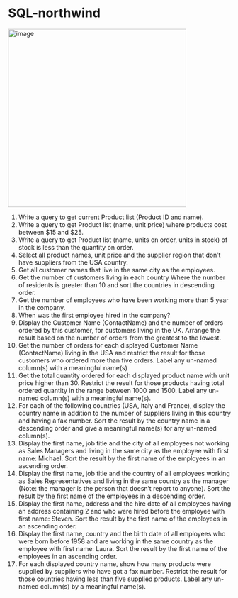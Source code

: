 # SQL-northwind

<img width="402" alt="image" src="https://github.com/Abhira2/SQL-northwind/assets/113661749/aa694c65-5d8d-45c0-afab-17f8011076eb">

1.	Write a query to get current Product list (Product ID and name).
2.	Write a query to get Product list (name, unit price) where products cost between $15 and $25. 
3.	Write a query to get Product list (name, units on order, units in stock) of stock is less than the quantity on order. 
4.	Select all product names, unit price and the supplier region that don’t have suppliers from the USA country.
5.	Get all customer names that live in the same city as the employees. 
6.	Get the number of customers living in each country Where the number of residents is greater than 10 and sort the countries in descending order. 
7.	Get the number of employees who have been working more than 5 year in the company.
8.	When was the first employee hired in the company? 
9.	Display the Customer Name (ContactName) and the number of orders ordered by this customer, for customers living in the UK. Arrange the result based on the number of orders from the greatest to the lowest.
10.	Get the number of orders for each displayed Customer Name (ContactName) living in the USA and restrict the result for those customers who ordered more than five orders. Label any un-named column(s) with a meaningful name(s) 
11.	Get the total quantity ordered for each displayed product name with unit price higher than 30. Restrict the result for those products having total ordered quantity in the range between 1000 and 1500. Label any un-named column(s) with a meaningful name(s). 
12.	For each of the following countries (USA, Italy and France), display the country name in addition to the number of suppliers living in this country and having a fax number. Sort the result by the country name in a descending order and give a meaningful name(s) for any un-named column(s).
13.	Display the first name, job title and the city of all employees not working as Sales Managers and living in the same city as the employee with first name: Michael. Sort the result by the first name of the employees in an ascending order.  
14.	Display the first name, job title and the country of all employees working as Sales Representatives and living in the same country as the manager (Note: the manager is the person that doesn’t report to anyone). Sort the result by the first name of the employees in a descending order.
15.	Display the first name, address and the hire date of all employees having an address containing 2 and who were hired before the employee with first name: Steven. Sort the result by the first name of the employees in an ascending order. 
16.	Display the first name, country and the birth date of all employees who were born before 1958 and are working in the same country as the employee with first name: Laura. Sort the result by the first name of the employees in an ascending order. 
17.	For each displayed country name, show how many products were supplied by suppliers who have got a fax number. Restrict the result for those countries having less than five supplied products. Label any un-named column(s) by a meaningful name(s). 
